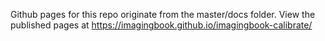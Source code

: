 Github pages for this repo originate from the master/docs folder.
View the published pages at https://imagingbook.github.io/imagingbook-calibrate/
